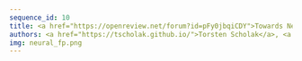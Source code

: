 ```yaml
---
sequence_id: 10
title: <a href="https://openreview.net/forum?id=pFy0jbqiCDY">Towards Neural Functional Program Evaluation</a>
authors: <a href="https://tscholak.github.io/">Torsten Scholak</a>, <a href="https://scholar.google.com/citations?user=PNFW8HwAAAAJ">Jonathan Pilault</a>, <a href="https://www.seas.upenn.edu/~joeyv/">Joey Velez-Ginorio</a>
img: neural_fp.png
---
```


